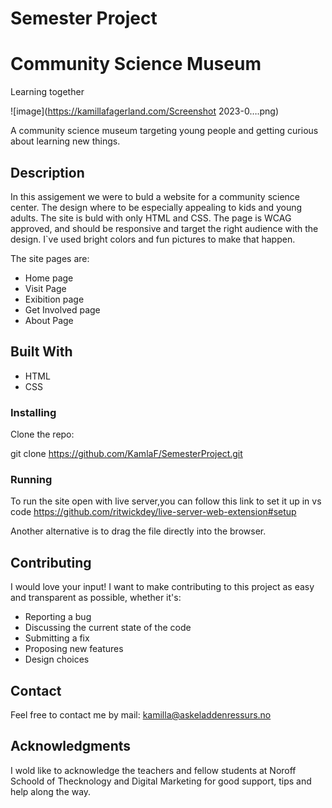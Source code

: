 # Semester Project
# Community Science Museum

Learning together

![image](https://kamillafagerland.com/Screenshot 2023-0….png)

A community science museum targeting young people and getting curious about learning new things.
## Description

In this assigement we were to buld a website for a community science center. The design where to be especially appealing to kids and young adults. The site is buld with only HTML and CSS.
The page is WCAG approved, and should be responsive and target the right audience with the design. I`ve used bright colors and fun pictures to make that happen. 

The site pages are:

- Home page
- Visit Page
- Exibition page
- Get Involved page
- About Page


## Built With

- HTML
- CSS




### Installing

 Clone the repo:

git clone https://github.com/KamlaF/SemesterProject.git

### Running

To run the site open with live server,you can follow this link to set it up in vs code  https://github.com/ritwickdey/live-server-web-extension#setup

Another alternative is to drag the file directly into the browser.

## Contributing

I would love your input! I want to make contributing to this project as easy and transparent as possible, whether it's:

- Reporting a bug
- Discussing the current state of the code
- Submitting a fix
- Proposing new features
- Design choices


## Contact

Feel free to contact me by mail: kamilla@askeladdenressurs.no

## Acknowledgments

I wold like to acknowledge the teachers and fellow students at Noroff Schoold of Thecknology and Digital Marketing for good support, tips and help along the way.
